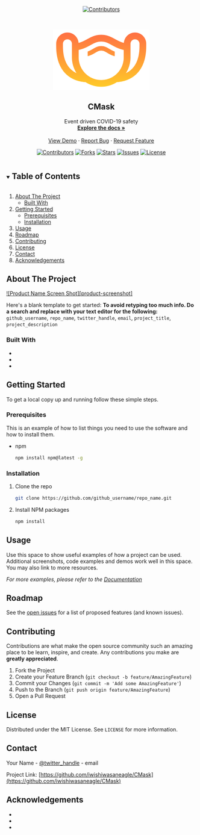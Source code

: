 <div align="center">

[![Contributors](https://img.shields.io/github/contributors/iwishiwasaneagle/CMask.svg?style=for-the-badge)](https://github.com/iwishiwasaneagle/CMask/graphs/contributors)
</div>

<!-- PROJECT LOGO -->
<br />
<p align="center">
  <a href="https://github.com/iwishiwasaneagle/CMask">
    <img src="images/logo.png" alt="Logo" width="256" height="161">
  </a>

  <h2 align="center">CMask</h2>  


  <p align="center">
    Event driven COVID-19 safety
    <br />
    <a href="https://github.com/github_username/repo_name"><strong>Explore the docs »</strong></a>
    <br />
    <br />
    <a href="https://github.com/github_username/repo_name">View Demo</a>
    ·
    <a href="https://github.com/github_username/repo_name/issues">Report Bug</a>
    ·
    <a href="https://github.com/github_username/repo_name/issues">Request Feature</a>
  </p>
</p>
<div align="center">
  
[![Contributors](https://img.shields.io/github/contributors/iwishiwasaneagle/CMask.svg?style=for-the-badge)](https://github.com/iwishiwasaneagle/CMask/graphs/contributors)
[![Forks](https://img.shields.io/github/forks/iwishiwasaneagle/CMask.svg?style=for-the-badge)](https://github.com/iwishiwasaneagle/CMask/network/members)
[![Stars](https://img.shields.io/github/stars/iwishiwasaneagle/CMask.svg?style=for-the-badge)](https://github.com/iwishiwasaneagle/CMask/stargazers)
[![Issues](https://img.shields.io/github/issues/iwishiwasaneagle/CMask.svg?style=for-the-badge)](https://github.com/iwishiwasaneagle/CMask/issues)
[![License](https://img.shields.io/github/license/iwishiwasaneagle/CMask.svg?style=for-the-badge)](https://github.com/iwishiwasaneagle/CMask/blob/master/LICENSE.txt)
</div>

<!-- TABLE OF CONTENTS -->
<details open="open">
  <summary><h2 style="display: inline-block">Table of Contents</h2></summary>
  <ol>
    <li>
      <a href="#about-the-project">About The Project</a>
      <ul>
        <li><a href="#built-with">Built With</a></li>
      </ul>
    </li>
    <li>
      <a href="#getting-started">Getting Started</a>
      <ul>
        <li><a href="#prerequisites">Prerequisites</a></li>
        <li><a href="#installation">Installation</a></li>
      </ul>
    </li>
    <li><a href="#usage">Usage</a></li>
    <li><a href="#roadmap">Roadmap</a></li>
    <li><a href="#contributing">Contributing</a></li>
    <li><a href="#license">License</a></li>
    <li><a href="#contact">Contact</a></li>
    <li><a href="#acknowledgements">Acknowledgements</a></li>
  </ol>
</details>



<!-- ABOUT THE PROJECT -->
## About The Project

[![Product Name Screen Shot][product-screenshot]](https://example.com)

Here's a blank template to get started:
**To avoid retyping too much info. Do a search and replace with your text editor for the following:**
`github_username`, `repo_name`, `twitter_handle`, `email`, `project_title`, `project_description`


### Built With

* []()
* []()
* []()



<!-- GETTING STARTED -->
## Getting Started

To get a local copy up and running follow these simple steps.

### Prerequisites

This is an example of how to list things you need to use the software and how to install them.
* npm
  ```sh
  npm install npm@latest -g
  ```

### Installation

1. Clone the repo
   ```sh
   git clone https://github.com/github_username/repo_name.git
   ```
2. Install NPM packages
   ```sh
   npm install
   ```



<!-- USAGE EXAMPLES -->
## Usage

Use this space to show useful examples of how a project can be used. Additional screenshots, code examples and demos work well in this space. You may also link to more resources.

_For more examples, please refer to the [Documentation](https://example.com)_



<!-- ROADMAP -->
## Roadmap

See the [open issues](https://github.com/github_username/repo_name/issues) for a list of proposed features (and known issues).



<!-- CONTRIBUTING -->
## Contributing

Contributions are what make the open source community such an amazing place to be learn, inspire, and create. Any contributions you make are **greatly appreciated**.

1. Fork the Project
2. Create your Feature Branch (`git checkout -b feature/AmazingFeature`)
3. Commit your Changes (`git commit -m 'Add some AmazingFeature'`)
4. Push to the Branch (`git push origin feature/AmazingFeature`)
5. Open a Pull Request



<!-- LICENSE -->
## License

Distributed under the MIT License. See `LICENSE` for more information.



<!-- CONTACT -->
## Contact

Your Name - [@twitter_handle](https://twitter.com/twitter_handle) - email

Project Link: [https://github.com/iwishiwasaneagle/CMask](https://github.com/iwishiwasaneagle/CMask)



<!-- ACKNOWLEDGEMENTS -->
## Acknowledgements

* []()
* []()
* []()





<!-- MARKDOWN LINKS & IMAGES -->
<!-- https://www.markdownguide.org/basic-syntax/#reference-style-links -->
[contributors-shield]: https://img.shields.io/github/contributors/iwishiwasaneagle/CMask.svg?style=for-the-badge
[contributors-url]: https://github.com/iwishiwasaneagle/CMask/graphs/contributors
[forks-shield]: https://img.shields.io/github/forks/iwishiwasaneagle/CMask.svg?style=for-the-badge
[forks-url]: https://github.com/iwishiwasaneagle/CMask/network/members
[stars-shield]: https://img.shields.io/github/stars/iwishiwasaneagle/CMask.svg?style=for-the-badge
[stars-url]: https://github.com/iwishiwasaneagle/CMask/stargazers
[issues-shield]: https://img.shields.io/github/issues/iwishiwasaneagle/CMask.svg?style=for-the-badge
[issues-url]: https://github.com/iwishiwasaneagle/CMask/issues
[license-shield]: https://img.shields.io/github/license/iwishiwasaneagle/CMask.svg?style=for-the-badge
[license-url]: https://github.com/iwishiwasaneagle/CMask/blob/master/LICENSE.txt
